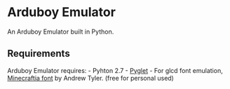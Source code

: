 # Arduboy Emulator

An Arduboy Emulator built in Python.

## Requirements

Arduboy Emulator requires:
    - Pyhton 2.7
    - [Pyglet](https://bitbucket.org/pyglet/pyglet/wiki/Home)
    - For glcd font emulation, [Minecraftia font](http://www.dafont.com/es/minecraftia.font) by Andrew Tyler.
    (free for personal used)
